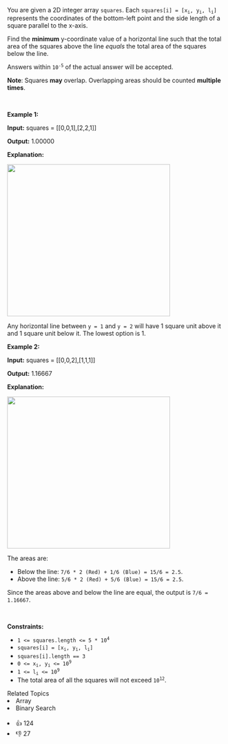 <p>You are given a 2D integer array <code>squares</code>. Each <code>squares[i] = [x<sub>i</sub>, y<sub>i</sub>, l<sub>i</sub>]</code> represents the coordinates of the bottom-left point and the side length of a square parallel to the x-axis.</p>

<p>Find the <strong>minimum</strong> y-coordinate value of a horizontal line such that the total area of the squares above the line <em>equals</em> the total area of the squares below the line.</p>

<p>Answers within <code>10<sup>-5</sup></code> of the actual answer will be accepted.</p>

<p><strong>Note</strong>: Squares <strong>may</strong> overlap. Overlapping areas should be counted <strong>multiple times</strong>.</p>

<p>&nbsp;</p> 
<p><strong class="example">Example 1:</strong></p>

<div class="example-block"> 
 <p><strong>Input:</strong> <span class="example-io">squares = [[0,0,1],[2,2,1]]</span></p> 
</div>

<p><strong>Output:</strong> <span class="example-io">1.00000</span></p>

<p><strong>Explanation:</strong></p>

<p><img alt="" src="https://assets.leetcode.com/uploads/2025/01/06/4062example1drawio.png" style="width: 378px; height: 352px;" /></p>

<p>Any horizontal line between <code>y = 1</code> and <code>y = 2</code> will have 1 square unit above it and 1 square unit below it. The lowest option is 1.</p>

<p><strong class="example">Example 2:</strong></p>

<div class="example-block"> 
 <p><strong>Input:</strong> <span class="example-io">squares = [[0,0,2],[1,1,1]]</span></p> 
</div>

<p><strong>Output:</strong> <span class="example-io">1.16667</span></p>

<p><strong>Explanation:</strong></p>

<p><img alt="" src="https://assets.leetcode.com/uploads/2025/01/15/4062example2drawio.png" style="width: 378px; height: 352px;" /></p>

<p>The areas are:</p>

<ul> 
 <li>Below the line: <code>7/6 * 2 (Red) + 1/6 (Blue) = 15/6 = 2.5</code>.</li> 
 <li>Above the line: <code>5/6 * 2 (Red) + 5/6 (Blue) = 15/6 = 2.5</code>.</li> 
</ul>

<p>Since the areas above and below the line are equal, the output is <code>7/6 = 1.16667</code>.</p>

<p>&nbsp;</p> 
<p><strong>Constraints:</strong></p>

<ul> 
 <li><code>1 &lt;= squares.length &lt;= 5 * 10<sup>4</sup></code></li> 
 <li><code>squares[i] = [x<sub>i</sub>, y<sub>i</sub>, l<sub>i</sub>]</code></li> 
 <li><code>squares[i].length == 3</code></li> 
 <li><code>0 &lt;= x<sub>i</sub>, y<sub>i</sub> &lt;= 10<sup>9</sup></code></li> 
 <li><code>1 &lt;= l<sub>i</sub> &lt;= 10<sup>9</sup></code></li> 
 <li>The total area of all the squares will not exceed <code>10<sup>12</sup></code>.</li> 
</ul>

<div><div>Related Topics</div><div><li>Array</li><li>Binary Search</li></div></div><br><div><li>👍 124</li><li>👎 27</li></div>